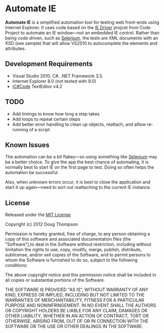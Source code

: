 # Automate IE #

**Automate IE** is a simplified automation tool for testing web front-ends using Internet Explorer.  It uses code based on the [IE Driver](http://www.codeproject.com/Articles/9683/Automating-Internet-Explorer) projcet from Code Project to automate an IE window&mdash;not an embedded IE control.
Rather than being code driven, such as [Selenium](http://seleniumhq.org/), the tests are XML documents with an XSD (see sample) that will allow VS2010 to autocomplete the elements and attributes.

## Development Requirements ##
- Visual Studio 2010, C#, .NET Framework 3.5.
- Internet Explorer 8.0 (not tested with 9.0)
- [iC#Code](http://www.icsharpcode.net/OpenSource/SD/Default.aspx) TextEditor v4.2

## TODO ##
- Add timings to know how long a step takes
- Add loops to repeat certain steps
- Add better error handling to clean up objects, reattach, and alllow re-running of a script

## Known Issues ##
The automation can be a bit flakey&mdash;so using something like [Selenium](http://seleniumhq.org/) may be a better choice.  To give the app the best chance of automating, it is normally best to start IE on the first page to test.  Doing so often helps the automation be successful.

Also, when unknown errors occur, it is best to close the application and start it up again&mdash;need to sort out reattaching to the current IE instance.

## License ##

Released under the [MIT License](http://www.opensource.org/licenses/mit-license.php)

Copyright (c) 2012 Doug Thompson

Permission is hereby granted, free of charge, to any person obtaining a
copy of this software and associated documentation files (the
"Software"),to deal in the Software without restriction, including
without limitation the rights to use, copy, modify, merge, publish,
distribute, sublicense, and/or sell copies of the Software, and to
permit persons to whom the Software is furnished to do so, subject to
the following conditions:

The above copyright notice and this permission notice shall be included
in all copies or substantial portions of the Software.

THE SOFTWARE IS PROVIDED "AS IS", WITHOUT WARRANTY OF ANY KIND, EXPRESS
OR IMPLIED, INCLUDING BUT NOT LIMITED TO THE WARRANTIES OF
MERCHANTABILITY, FITNESS FOR A PARTICULAR PURPOSE AND NONINFRINGEMENT.
IN NO EVENT SHALL THE AUTHORS OR COPYRIGHT HOLDERS BE LIABLE FOR ANY
CLAIM, DAMAGES OR OTHER LIABILITY, WHETHER IN AN ACTION OF CONTRACT,
TORT OR OTHERWISE, ARISING FROM, OUT OF OR IN CONNECTION WITH THE
SOFTWARE OR THE USE OR OTHER DEALINGS IN THE SOFTWARE.

